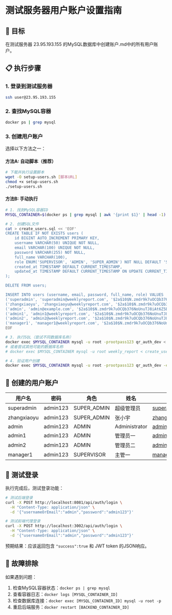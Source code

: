 # 测试服务器用户账户设置指南

## 🎯 目标
在测试服务器 23.95.193.155 的MySQL数据库中创建账户.md中的所有用户账户。

## 📋 执行步骤

### 1. 登录到测试服务器
```bash
ssh user@23.95.193.155
```

### 2. 查找MySQL容器
```bash
docker ps | grep mysql
```

### 3. 创建用户账户
选择以下方法之一：

#### 方法A: 自动脚本（推荐）
```bash
# 下载并执行设置脚本
wget -O setup-users.sh [脚本URL] 
chmod +x setup-users.sh
./setup-users.sh
```

#### 方法B: 手动执行
```bash
# 1. 找到MySQL容器ID
MYSQL_CONTAINER=$(docker ps | grep mysql | awk '{print $1}' | head -1)

# 2. 创建SQL文件
cat > create_users.sql << 'EOF'
CREATE TABLE IF NOT EXISTS users (
    id BIGINT AUTO_INCREMENT PRIMARY KEY,
    username VARCHAR(50) UNIQUE NOT NULL,
    email VARCHAR(100) UNIQUE NOT NULL,
    password VARCHAR(255) NOT NULL,
    full_name VARCHAR(100),
    role ENUM('SUPERVISOR', 'ADMIN', 'SUPER_ADMIN') NOT NULL DEFAULT 'SUPERVISOR',
    created_at TIMESTAMP DEFAULT CURRENT_TIMESTAMP,
    updated_at TIMESTAMP DEFAULT CURRENT_TIMESTAMP ON UPDATE CURRENT_TIMESTAMP
);

DELETE FROM users;

INSERT INTO users (username, email, password, full_name, role) VALUES 
('superadmin', 'superadmin@weeklyreport.com', '$2a$10$N.zmdr9k7uOCQb376NoUnuTJ8iAt6Z5EHsM7lbEYxXH6l3KSoztxKK', '超级管理员', 'SUPER_ADMIN'),
('zhangxiaoyu', 'zhangxiaoyu@weeklyreport.com', '$2a$10$N.zmdr9k7uOCQb376NoUnuTJ8iAt6Z5EHsM7lbEYxXH6l3KSoztxKK', '张小宇', 'SUPER_ADMIN'),
('admin', 'admin@example.com', '$2a$10$N.zmdr9k7uOCQb376NoUnuTJ8iAt6Z5EHsM7lbEYxXH6l3KSoztxKK', 'Administrator', 'ADMIN'),
('admin1', 'admin1@weeklyreport.com', '$2a$10$N.zmdr9k7uOCQb376NoUnuTJ8iAt6Z5EHsM7lbEYxXH6l3KSoztxKK', '管理员一', 'ADMIN'),
('admin2', 'admin2@weeklyreport.com', '$2a$10$N.zmdr9k7uOCQb376NoUnuTJ8iAt6Z5EHsM7lbEYxXH6l3KSoztxKK', '管理员二', 'ADMIN'),
('manager1', 'manager1@weeklyreport.com', '$2a$10$N.zmdr9k7uOCQb376NoUnuTJ8iAt6Z5EHsM7lbEYxXH6l3KSoztxKK', '主管一', 'SUPERVISOR');
EOF

# 3. 执行SQL（尝试不同数据库名称）
docker exec $MYSQL_CONTAINER mysql -u root -prootpass123 qr_auth_dev < create_users.sql
# 或者尝试其他可能的数据库名称
# docker exec $MYSQL_CONTAINER mysql -u root weekly_report < create_users.sql

# 4. 验证用户创建
docker exec $MYSQL_CONTAINER mysql -u root -prootpass123 qr_auth_dev -e "SELECT username, email, full_name, role FROM users ORDER BY role, username;"
```

## 🔑 创建的用户账户

| 用户名 | 密码 | 角色 | 姓名 | 邮箱 |
|--------|------|------|------|------|
| superadmin | admin123 | SUPER_ADMIN | 超级管理员 | superadmin@weeklyreport.com |
| zhangxiaoyu | admin123 | SUPER_ADMIN | 张小宇 | zhangxiaoyu@weeklyreport.com |
| admin | admin123 | ADMIN | Administrator | admin@example.com |
| admin1 | admin123 | ADMIN | 管理员一 | admin1@weeklyreport.com |
| admin2 | admin123 | ADMIN | 管理员二 | admin2@weeklyreport.com |
| manager1 | admin123 | SUPERVISOR | 主管一 | manager1@weeklyreport.com |

## 🧪 测试登录

执行完成后，测试登录功能：

```bash
# 测试后端登录
curl -X POST http://localhost:8081/api/auth/login \
  -H "Content-Type: application/json" \
  -d '{"usernameOrEmail":"admin","password":"admin123"}'

# 测试前端代理登录  
curl -X POST http://localhost:3002/api/auth/login \
  -H "Content-Type: application/json" \
  -d '{"usernameOrEmail":"admin","password":"admin123"}'
```

预期结果：应该返回包含 `"success":true` 和 JWT token 的JSON响应。

## 🔧 故障排除

如果遇到问题：

1. 检查MySQL容器状态：`docker ps | grep mysql`
2. 查看容器日志：`docker logs [MYSQL_CONTAINER_ID]`
3. 检查数据库连接：`docker exec [MYSQL_CONTAINER_ID] mysql -u root -p`
4. 重启后端服务：`docker restart [BACKEND_CONTAINER_ID]`